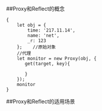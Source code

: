 ##Proxy和Reflect的概念

```
{
    let obj = {
        time: '217.11.14',
        name: 'net',
        _r: 123
    };    //原始对象
    //代理
    let monitor = new Proxy(obj, {
       get(target, key){
            
       } 
    });
    monitor
}
```




##Proxy和Reflect的适用场景







